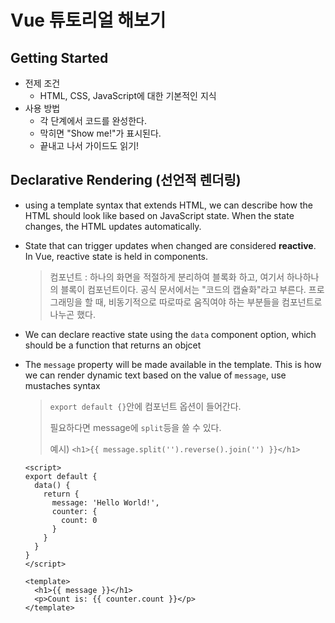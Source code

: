 # Vue 튜토리얼 해보기



## Getting Started

- 전제 조건
  - HTML, CSS, JavaScript에 대한 기본적인 지식
- 사용 방법
  - 각 단계에서 코드를 완성한다.
  - 막히면 "Show me!"가 표시된다.
  - 끝내고 나서 가이드도 읽기!



## Declarative Rendering (선언적 렌더링)

- using a template syntax that extends HTML, we can describe how the HTML should look like based on JavaScript state. When the state changes, the HTML updates automatically.

- State that can trigger updates when changed are considered **reactive**. In Vue, reactive state is held in components.

  > 컴포넌트 : 하나의 화면을 적절하게 분리하여 블록화 하고, 여기서 하나하나의 블록이 컴포넌트이다. 공식 문서에서는 "코드의 캡슐화"라고 부른다. 프로그래밍을 할 때, 비동기적으로 따로따로 움직여야 하는 부분들을 컴포넌트로 나누곤 했다.

- We can declare reactive state using the `data` component option, which should be a function that returns an objcet

- The `message` property will be made available in the template. This is how we can render dynamic text based on the value of `message`, use mustaches syntax

  > `export default {}`안에 컴포넌트 옵션이 들어간다.
  >
  > 필요하다면 message에 `split`등을 쓸 수 있다.
  >
  > 예시) `<h1>{{ message.split('').reverse().join('') }}</h1>`

  ```vue
  <script>
  export default {
    data() {
      return {
        message: 'Hello World!',
        counter: {
          count: 0
        }
      }
    }
  }
  </script>
  
  <template>
    <h1>{{ message }}</h1>
    <p>Count is: {{ counter.count }}</p>
  </template>
  ```

  